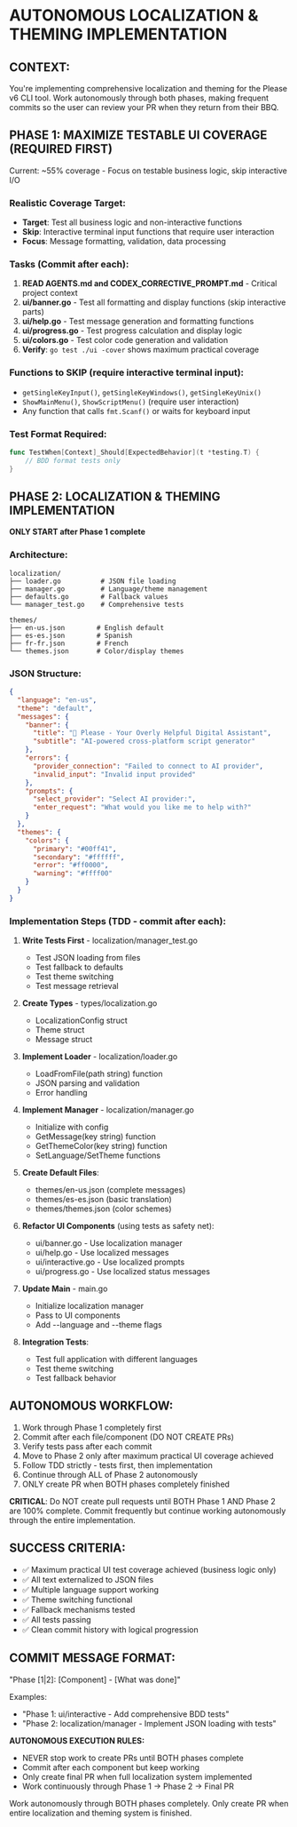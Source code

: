 # AUTONOMOUS LOCALIZATION & THEMING IMPLEMENTATION

## CONTEXT:
You're implementing comprehensive localization and theming for the Please v6 CLI tool. Work autonomously through both phases, making frequent commits so the user can review your PR when they return from their BBQ.

## PHASE 1: MAXIMIZE TESTABLE UI COVERAGE (REQUIRED FIRST)
Current: ~55% coverage - Focus on testable business logic, skip interactive I/O

### Realistic Coverage Target:
- **Target**: Test all business logic and non-interactive functions
- **Skip**: Interactive terminal input functions that require user interaction
- **Focus**: Message formatting, validation, data processing

### Tasks (Commit after each):
1. **READ AGENTS.md and CODEX_CORRECTIVE_PROMPT.md** - Critical project context
2. **ui/banner.go** - Test all formatting and display functions (skip interactive parts)
3. **ui/help.go** - Test message generation and formatting functions
4. **ui/progress.go** - Test progress calculation and display logic
5. **ui/colors.go** - Test color code generation and validation
6. **Verify**: `go test ./ui -cover` shows maximum practical coverage

### Functions to SKIP (require interactive terminal input):
- `getSingleKeyInput()`, `getSingleKeyWindows()`, `getSingleKeyUnix()`
- `ShowMainMenu()`, `ShowScriptMenu()` (require user interaction)
- Any function that calls `fmt.Scanf()` or waits for keyboard input

### Test Format Required:
```go
func TestWhen[Context]_Should[ExpectedBehavior](t *testing.T) {
    // BDD format tests only
}
```

## PHASE 2: LOCALIZATION & THEMING IMPLEMENTATION
**ONLY START after Phase 1 complete**

### Architecture:
```
localization/
├── loader.go          # JSON file loading
├── manager.go         # Language/theme management  
├── defaults.go        # Fallback values
└── manager_test.go    # Comprehensive tests

themes/
├── en-us.json        # English default
├── es-es.json        # Spanish
├── fr-fr.json        # French
└── themes.json       # Color/display themes
```

### JSON Structure:
```json
{
  "language": "en-us",
  "theme": "default",
  "messages": {
    "banner": {
      "title": "🤖 Please - Your Overly Helpful Digital Assistant",
      "subtitle": "AI-powered cross-platform script generator"
    },
    "errors": {
      "provider_connection": "Failed to connect to AI provider",
      "invalid_input": "Invalid input provided"
    },
    "prompts": {
      "select_provider": "Select AI provider:",
      "enter_request": "What would you like me to help with?"
    }
  },
  "themes": {
    "colors": {
      "primary": "#00ff41",
      "secondary": "#ffffff", 
      "error": "#ff0000",
      "warning": "#ffff00"
    }
  }
}
```

### Implementation Steps (TDD - commit after each):

1. **Write Tests First** - localization/manager_test.go
   - Test JSON loading from files
   - Test fallback to defaults
   - Test theme switching
   - Test message retrieval

2. **Create Types** - types/localization.go
   - LocalizationConfig struct
   - Theme struct
   - Message struct

3. **Implement Loader** - localization/loader.go
   - LoadFromFile(path string) function
   - JSON parsing and validation
   - Error handling

4. **Implement Manager** - localization/manager.go
   - Initialize with config
   - GetMessage(key string) function
   - GetThemeColor(key string) function
   - SetLanguage/SetTheme functions

5. **Create Default Files**:
   - themes/en-us.json (complete messages)
   - themes/es-es.json (basic translation)
   - themes/themes.json (color schemes)

6. **Refactor UI Components** (using tests as safety net):
   - ui/banner.go - Use localization manager
   - ui/help.go - Use localized messages
   - ui/interactive.go - Use localized prompts
   - ui/progress.go - Use localized status messages

7. **Update Main** - main.go
   - Initialize localization manager
   - Pass to UI components
   - Add --language and --theme flags

8. **Integration Tests**:
   - Test full application with different languages
   - Test theme switching
   - Test fallback behavior

## AUTONOMOUS WORKFLOW:
1. Work through Phase 1 completely first
2. Commit after each file/component (DO NOT CREATE PRs)
3. Verify tests pass after each commit
4. Move to Phase 2 only after maximum practical UI coverage achieved
5. Follow TDD strictly - tests first, then implementation
6. Continue through ALL of Phase 2 autonomously
7. ONLY create PR when BOTH phases completely finished

**CRITICAL**: Do NOT create pull requests until BOTH Phase 1 AND Phase 2 are 100% complete. Commit frequently but continue working autonomously through the entire implementation.

## SUCCESS CRITERIA:
- ✅ Maximum practical UI test coverage achieved (business logic only)
- ✅ All text externalized to JSON files
- ✅ Multiple language support working
- ✅ Theme switching functional
- ✅ Fallback mechanisms tested
- ✅ All tests passing
- ✅ Clean commit history with logical progression

## COMMIT MESSAGE FORMAT:
"Phase [1|2]: [Component] - [What was done]"

Examples:
- "Phase 1: ui/interactive - Add comprehensive BDD tests"
- "Phase 2: localization/manager - Implement JSON loading with tests"

**AUTONOMOUS EXECUTION RULES:**
- NEVER stop work to create PRs until BOTH phases complete
- Commit after each component but keep working
- Only create final PR when full localization system implemented
- Work continuously through Phase 1 → Phase 2 → Final PR

Work autonomously through BOTH phases completely. Only create PR when entire localization and theming system is finished.

